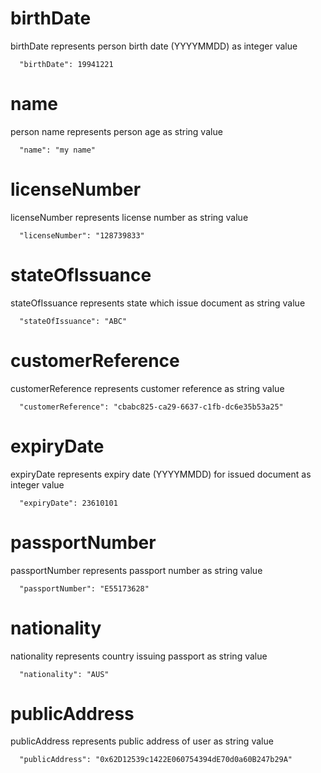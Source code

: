 # birthDate

birthDate represents person birth date (YYYYMMDD) as integer value

```
  "birthDate": 19941221
```

# name

person name represents person age as string value

```
  "name": "my name"
```

# licenseNumber

licenseNumber represents license number as string value

```
  "licenseNumber": "128739833"
```

# stateOfIssuance

stateOfIssuance represents state which issue document as string value

```
  "stateOfIssuance": "ABC"
```

# customerReference

customerReference represents customer reference as string value

```
  "customerReference": "cbabc825-ca29-6637-c1fb-dc6e35b53a25"
```

# expiryDate

expiryDate represents expiry date (YYYYMMDD) for issued document as integer value

```
  "expiryDate": 23610101
```

# passportNumber

passportNumber represents passport number as string value

```
  "passportNumber": "E55173628"
```

# nationality

nationality represents country issuing passport as string value

```
  "nationality": "AUS"
```

# publicAddress

publicAddress represents public address of user as string value

```
  "publicAddress": "0x62D12539c1422E060754394dE70d0a60B247b29A"
```
